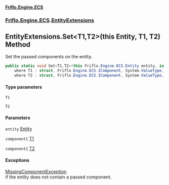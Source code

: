 #### [Friflo.Engine.ECS](index.md 'index')
### [Friflo.Engine.ECS](Friflo.Engine.ECS.md 'Friflo.Engine.ECS').[EntityExtensions](EntityExtensions.md 'Friflo.Engine.ECS.EntityExtensions')

## EntityExtensions.Set<T1,T2>(this Entity, T1, T2) Method

Set the passed components on the entity.

```csharp
public static void Set<T1,T2>(this Friflo.Engine.ECS.Entity entity, in T1 component1, in T2 component2)
    where T1 : struct, Friflo.Engine.ECS.IComponent, System.ValueType, System.ValueType
    where T2 : struct, Friflo.Engine.ECS.IComponent, System.ValueType, System.ValueType;
```
#### Type parameters

<a name='Friflo.Engine.ECS.EntityExtensions.Set_T1,T2_(thisFriflo.Engine.ECS.Entity,T1,T2).T1'></a>

`T1`

<a name='Friflo.Engine.ECS.EntityExtensions.Set_T1,T2_(thisFriflo.Engine.ECS.Entity,T1,T2).T2'></a>

`T2`
#### Parameters

<a name='Friflo.Engine.ECS.EntityExtensions.Set_T1,T2_(thisFriflo.Engine.ECS.Entity,T1,T2).entity'></a>

`entity` [Entity](Entity.md 'Friflo.Engine.ECS.Entity')

<a name='Friflo.Engine.ECS.EntityExtensions.Set_T1,T2_(thisFriflo.Engine.ECS.Entity,T1,T2).component1'></a>

`component1` [T1](EntityExtensions.Set_T1,T2_(thisEntity,T1,T2).md#Friflo.Engine.ECS.EntityExtensions.Set_T1,T2_(thisFriflo.Engine.ECS.Entity,T1,T2).T1 'Friflo.Engine.ECS.EntityExtensions.Set<T1,T2>(this Friflo.Engine.ECS.Entity, T1, T2).T1')

<a name='Friflo.Engine.ECS.EntityExtensions.Set_T1,T2_(thisFriflo.Engine.ECS.Entity,T1,T2).component2'></a>

`component2` [T2](EntityExtensions.Set_T1,T2_(thisEntity,T1,T2).md#Friflo.Engine.ECS.EntityExtensions.Set_T1,T2_(thisFriflo.Engine.ECS.Entity,T1,T2).T2 'Friflo.Engine.ECS.EntityExtensions.Set<T1,T2>(this Friflo.Engine.ECS.Entity, T1, T2).T2')

#### Exceptions

[MissingComponentException](MissingComponentException.md 'Friflo.Engine.ECS.MissingComponentException')  
if the entity does not contain a passed component.